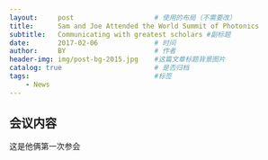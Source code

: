 ```yaml
---
layout:     post   				    # 使用的布局（不需要改）
title:      Sam and Joe Attended the World Summit of Photonics  				# 标题 
subtitle:   Communicating with greatest scholars #副标题
date:       2017-02-06 				# 时间
author:     BY 						# 作者
header-img: img/post-bg-2015.jpg 	#这篇文章标题背景图片
catalog: true 						# 是否归档
tags:								#标签
    - News
---
```


## 会议内容

这是他俩第一次参会
